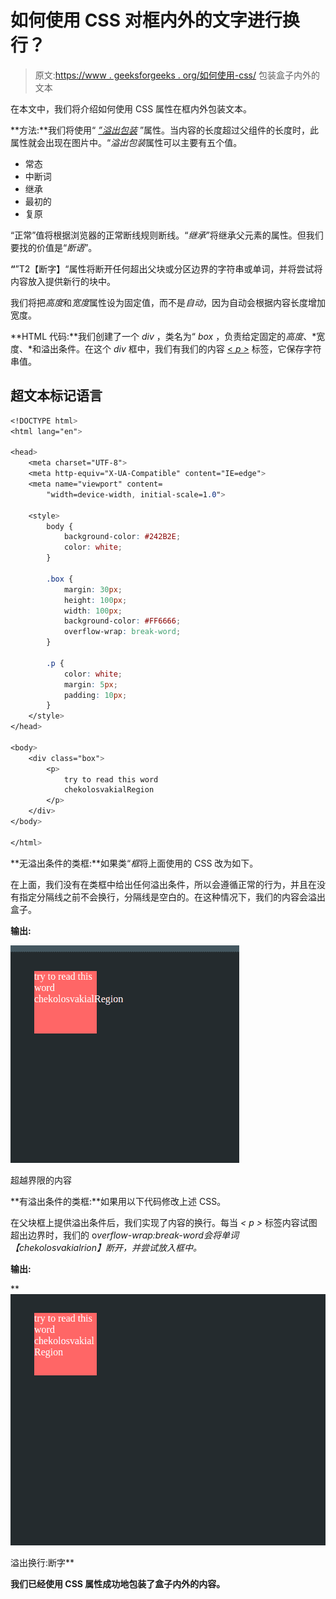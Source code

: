 # 如何使用 CSS 对框内外的文字进行换行？

> 原文:[https://www . geeksforgeeks . org/如何使用-css/](https://www.geeksforgeeks.org/how-to-wrap-text-inside-and-outside-box-using-css/) 包装盒子内外的文本

在本文中，我们将介绍如何使用 CSS 属性在框内外包装文本。

**方法:**我们将使用“ [*”溢出包装*](https://www.geeksforgeeks.org/css-overflow-wrap-property/) ”属性。当内容的长度超过父组件的长度时，此属性就会出现在图片中。“*溢出包装*属性可以主要有五个值。

*   常态
*   中断词
*   继承
*   最初的
*   复原

“正常”值将根据浏览器的正常断线规则断线。“*继承*”将继承父元素的属性。但我们要找的价值是“*断语*”。

**“**”T2【断字】“属性将断开任何超出父块或分区边界的字符串或单词，并将尝试将内容放入提供新行的块中。

我们将把*高度*和*宽度*属性设为固定值，而不是*自动*，因为自动会根据内容长度增加宽度。

**HTML 代码:**我们创建了一个 *div* ，类名为“ *box* ，负责给定固定的*高度*、*宽度、*和溢出条件。在这个 *div* 框中，我们有我们的内容 [< *p >*](https://www.geeksforgeeks.org/html-paragraph/) 标签，它保存字符串值。

## 超文本标记语言

```css
<!DOCTYPE html>
<html lang="en">

<head>
    <meta charset="UTF-8">
    <meta http-equiv="X-UA-Compatible" content="IE=edge">
    <meta name="viewport" content=
        "width=device-width, initial-scale=1.0">

    <style>
        body {
            background-color: #242B2E;
            color: white;
        }

        .box {
            margin: 30px;
            height: 100px;
            width: 100px;
            background-color: #FF6666;
            overflow-wrap: break-word;
        }

        .p {
            color: white;
            margin: 5px;
            padding: 10px;
        }
    </style>
</head>

<body>
    <div class="box">
        <p>
            try to read this word 
            chekolosvakialRegion
        </p>
    </div>
</body>

</html>
```

**无溢出条件的类框:**如果类“*框*将上面使用的 CSS 改为如下。

在上面，我们没有在类框中给出任何溢出条件，所以会遵循正常的行为，并且在没有指定分隔线之前不会换行，分隔线是空白的。在这种情况下，我们的内容会溢出盒子。

**输出:**

![](img/35c20552092cefc1ca5efdaba092e562.png)

超越界限的内容

**有溢出条件的类框:**如果用以下代码修改上述 CSS。

在父块框上提供溢出条件后，我们实现了内容的换行。每当 *< p >* 标签内容试图超出边界时，我们的 o*verflow-wrap:break-word***会将单词*【chekolosvakialrion】*断开，并尝试放入框中。**

****输出:****

**![](img/26568e3a5fa2d0e187f28e6c07884f80.png)

溢出换行:断字** 

**我们已经使用 CSS 属性成功地包装了盒子内外的内容。**